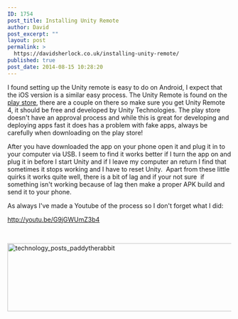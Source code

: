 ```yaml
---
ID: 1754
post_title: Installing Unity Remote
author: David
post_excerpt: ""
layout: post
permalink: >
  https://davidsherlock.co.uk/installing-unity-remote/
published: true
post_date: 2014-08-15 10:28:20
---
```

I found setting up the Unity remote is easy to do on Android, I expect that the iOS version is a similar easy process. The Unity Remote is found on the <a href="https://play.google.com/store/apps/details?id=com.unity3d.genericremote&amp;hl=en_GB">play store</a>, there are a couple on there so make sure you get Unity Remote 4, it should be free and developed by Unity Technologies. The play store doesn't have an approval process and while this is great for developing and deploying apps fast it does has a problem with fake apps, always be carefully when downloading on the play store!

<!--more-->

After you have downloaded the app on your phone open it and plug it in to your computer via USB. I seem to find it works better if I turn the app on and plug it in before I start Unity and if I leave my computer an return I find that sometimes it stops working and I have to reset Unity.  Apart from these little quirks it works quite well, there is a bit of lag and if your not sure  if something isn't working because of lag then make a proper APK build and send it to your phone.

As always I've made a Youtube of the process so I don't forget what I did:

http://youtu.be/G9jGWUmZ3b4

&nbsp;

<a title="Technology" href="http://davidsherlock.co.uk/technology/"><img class="alignleft size-full wp-image-1699" src="http://davidsherlock.co.uk/wp-content/uploads/2013/10/technology_posts_paddytherabbit.png" alt="technology_posts_paddytherabbit" width="688" height="153" /></a>